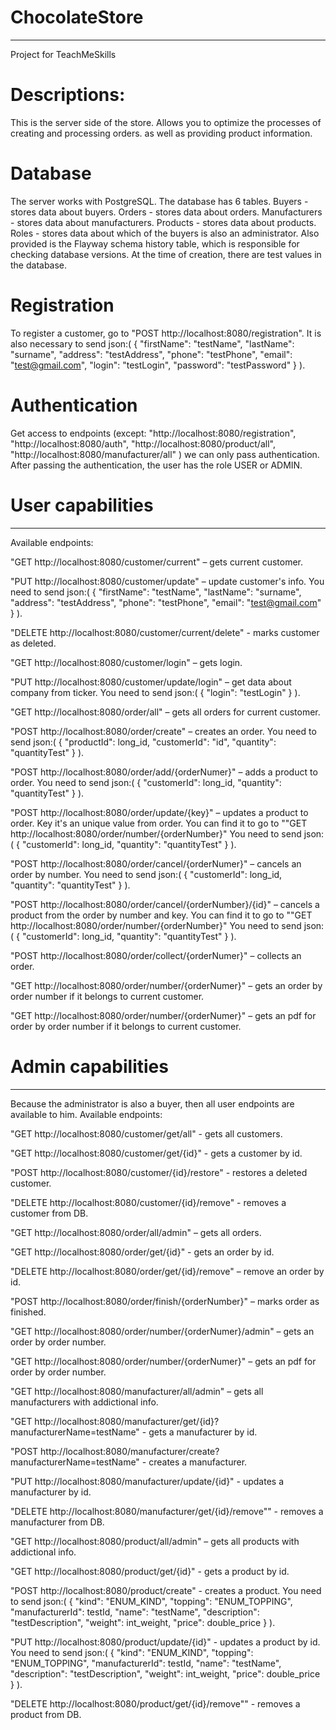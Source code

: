 # ChocolateStore
___
Project for TeachMeSkills

# Descriptions:


This is the server side of the store. Allows you to optimize the processes of creating and processing orders. as well as providing product information.


# Database
The server works with PostgreSQL. The database has 6 tables. Buyers - stores data about buyers. Orders - stores data about orders. Manufacturers - stores data about manufacturers. Products - stores data about products. Roles - stores data about which of the buyers is also an administrator. Also provided is the Flayway schema history table, which is responsible for checking database versions.
At the time of creation, there are test values in the database.

# Registration
To register a customer, go to "POST http://localhost:8080/registration". It is also necessary to send json:( 
{
  "firstName": "testName",
  "lastName": "surname",
  "address": "testAddress",
  "phone": "testPhone",
  "email": "test@gmail.com",
  "login": "testLogin",
  "password": "testPassword"
} ).

# Authentication
Get access to endpoints (except: "http://localhost:8080/registration", "http://localhost:8080/auth", "http://localhost:8080/product/all", "http://localhost:8080/manufacturer/all" ) we can only pass authentication. After passing the authentication, the user has the role USER or ADMIN.


# User capabilities
___
Available endpoints:

"GET http://localhost:8080/customer/current" – gets current customer.

"PUT http://localhost:8080/customer/update" – update customer's info.
You need to send json:( 
{
  "firstName": "testName",
  "lastName": "surname",
  "address": "testAddress",
  "phone": "testPhone",
  "email": "test@gmail.com"
} ).

"DELETE http://localhost:8080/customer/current/delete" - marks customer as deleted.

"GET http://localhost:8080/customer/login" – gets login.

"PUT http://localhost:8080/customer/update/login" – get data about company from ticker.
You need to send json:( 
{
  "login": "testLogin"
} ).

"GET http://localhost:8080/order/all" – gets all orders for current customer.

"POST http://localhost:8080/order/create" – creates an order.
You need to send json:( 
{
  "productId": long_id,
  "customerId": "id",
  "quantity": "quantityTest"
} ).

"POST http://localhost:8080/order/add/{orderNumer}" – adds a product to order.
You need to send json:( 
{
  "customerId": long_id,
  "quantity": "quantityTest"
} ).

"POST http://localhost:8080/order/update/{key}" – updates a product to order. Key it's an unique value from order. You can find it to go to ""GET http://localhost:8080/order/number/{orderNumber}"
You need to send json:( 
{
  "customerId": long_id,
  "quantity": "quantityTest"
} ).

"POST http://localhost:8080/order/cancel/{orderNumer}" – cancels an order by number.
You need to send json:( 
{
  "customerId": long_id,
  "quantity": "quantityTest"
} ).

"POST http://localhost:8080/order/cancel/{orderNumber}/{id}" – cancels a product from the order by number and key. You can find it to go to ""GET http://localhost:8080/order/number/{orderNumber}"
You need to send json:( 
{
  "customerId": long_id,
  "quantity": "quantityTest"
} ).

"POST http://localhost:8080/order/collect/{orderNumer}" – collects an order.

"GET http://localhost:8080/order/number/{orderNumer}" – gets an order by order number if it belongs to current customer.

"GET http://localhost:8080/order/number/{orderNumer}" – gets an pdf for order by order number if it belongs to current customer.


# Admin capabilities
___
Because the administrator is also a buyer, then all user endpoints are available to him.
Available endpoints:

"GET http://localhost:8080/customer/get/all" - gets all customers.

"GET http://localhost:8080/customer/get/{id}" - gets a customer by id.

"POST http://localhost:8080/customer/{id}/restore" - restores a deleted customer.

"DELETE http://localhost:8080/customer/{id}/remove" - removes a customer from DB.

"GET http://localhost:8080/order/all/admin" – gets all orders.

"GET http://localhost:8080/order/get/{id}" - gets an order by id.

"DELETE http://localhost:8080/order/get/{id}/remove" – remove an order by id.

"POST http://localhost:8080/order/finish/{orderNumber}" – marks order as finished.

"GET http://localhost:8080/order/number/{orderNumer}/admin" – gets an order by order number.

"GET http://localhost:8080/order/number/{orderNumer}" – gets an pdf for order by order number.

"GET http://localhost:8080/manufacturer/all/admin" – gets all manufacturers with addictional info.

"GET http://localhost:8080/manufacturer/get/{id}?manufacturerName=testName" - gets a manufacturer by id.

"POST http://localhost:8080/manufacturer/create?manufacturerName=testName" - creates a manufacturer.

"PUT http://localhost:8080/manufacturer/update/{id}" - updates a manufacturer by id.

"DELETE http://localhost:8080/manufacturer/get/{id}/remove"" - removes a manufacturer from DB.

"GET http://localhost:8080/product/all/admin" – gets all products with addictional info.

"GET http://localhost:8080/product/get/{id}" - gets a product by id.

"POST http://localhost:8080/product/create" - creates a product.
You need to send json:( 
{
  "kind": "ENUM_KIND",
  "topping": "ENUM_TOPPING",
  "manufacturerId": testId,
  "name": "testName",
  "description": "testDescription",
  "weight": int_weight,
  "price": double_price
} ).

"PUT http://localhost:8080/product/update/{id}" - updates a product by id.
You need to send json:( 
{
  "kind": "ENUM_KIND",
  "topping": "ENUM_TOPPING",
  "manufacturerId": testId,
  "name": "testName",
  "description": "testDescription",
  "weight": int_weight,
  "price": double_price
} ).

"DELETE http://localhost:8080/product/get/{id}/remove"" - removes a product from DB.

